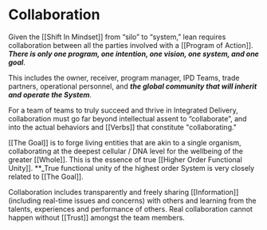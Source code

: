 # Collaboration

Given the [[Shift In Mindset]] from “silo” to “system,” lean requires collaboration between all the parties involved with a [[Program of Action]].  **_There is only one program, one intention, one vision, one system, and one goal_**. 

This includes the owner, receiver, program manager, IPD Teams, trade partners, operational personnel, and **_the global community that will inherit and operate the System_**. 

For a team of teams to truly succeed and thrive in Integrated Delivery, collaboration must go far beyond intellectual assent to “collaborate”, and into the actual behaviors and [[Verbs]] that constitute "collaborating."

[[The Goal]] is to forge living entities that are akin to a single organism, collaborating at the deepest cellular / DNA level for the wellbeing of the greater [[Whole]]. This is the essence of true [[Higher Order Functional Unity]]. **_True functional unity of the highest order System is very closely related to [[The Goal]].

Collaboration includes transparently and freely sharing [[Information]] (including real-time issues and concerns) with others and learning from the talents, experiences and performance of others. Real collaboration cannot happen without [[Trust]] amongst the team members.